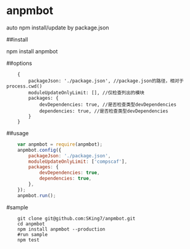 # anpmbot
auto npm install/update by package.json

##install

   npm install anpmbot

##options
```
    {
        packageJson: './package.json', //package.json的路径，相对于process.cwd()
        moduleUpdateOnlyLimit: [], //仅检查列出的模块
        packages: {
            devDependencies: true, //是否检查类型devDependencies
            dependencies: true, //是否检查类型devDependencies
        }
    }
```
##usage

```js
    var anpmbot = require(anpmbot);
    anpmbot.config({
        packageJson: './package.json',
        moduleUpdateOnlyLimit: ['compscaf'],
        packages: {
            devDependencies: true,
            dependencies: true,
        },
    });
    anpmbot.run();
```

#sample

```shell
    git clone git@github.com:SKing7/anpmbot.git
    cd anpmbot
    npm install anpmbot --production
    #run sample
    npm test
```
